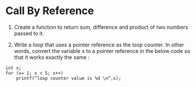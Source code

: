 # Call By Reference

1. Create a function to return sum, difference and product of two numbers passed to it.

2. Write a loop that uses a pointer reference as the loop counter. In other words, convert the
variable x to a pointer reference in the below code so that it works exactly the same :
```
int x;
for (x= 1; x < 5; x++)
	printf(“loop counter value is %d \n“,x);
```
